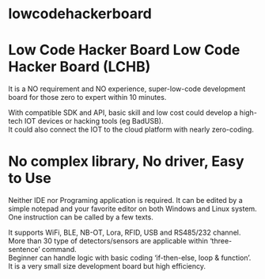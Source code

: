 # lowcodehackerboard
Low Code Hacker Board Low Code Hacker Board (LCHB)
==================================================
It is a NO requirement and NO experience, super-low-code development board for those zero to expert within 10 minutes.

With compatible SDK and API, basic skill and low cost could develop a high-tech IOT devices or hacking tools (eg BadUSB).  
It could also connect the IOT to the cloud platform with nearly zero-coding. 

No complex library, No driver, Easy to Use
===========================================
Neither IDE nor Programing application is required.  It can be edited by a simple notepad and your favorite editor on both Windows and Linux system.  
One instruction can be called by a few texts.  

It supports WiFi, BLE, NB-OT, Lora, RFID, USB and RS485/232 channel.  
More than 30 type of detectors/sensors are applicable within ‘three-sentence’ command.  
Beginner can handle logic with basic coding ‘if-then-else, loop &amp; function’.  
It is a very small size development board but high efficiency.
